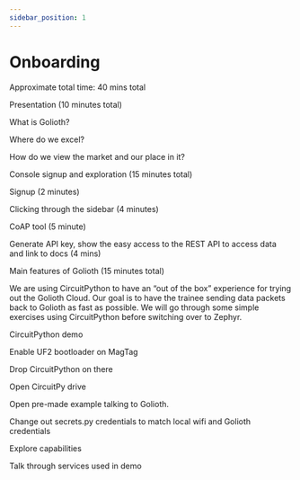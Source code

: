 ```yaml
---
sidebar_position: 1
---
```


# Onboarding

Approximate total time: 40 mins total

Presentation (10 minutes total)

What is Golioth? 

Where do we excel? 

How do we view the market and our place in it?

Console signup and exploration (15 minutes total)

Signup (2 minutes)

Clicking through the sidebar (4 minutes)

CoAP tool (5 minute)

Generate API key, show the easy access to the REST API to access data and link to docs (4 mins)

Main features of Golioth (15 minutes total)

We are using CircuitPython to have an “out of the box” experience for trying out the Golioth Cloud. Our goal is to have the trainee sending data packets back to Golioth as fast as possible. We will go through some simple exercises using CircuitPython before switching over to Zephyr. 

CircuitPython demo 

Enable UF2 bootloader on MagTag

Drop CircuitPython on there

Open CircuitPy drive

Open pre-made example talking to Golioth. 

Change out secrets.py credentials to match local wifi and Golioth credentials

Explore capabilities

Talk through services used in demo